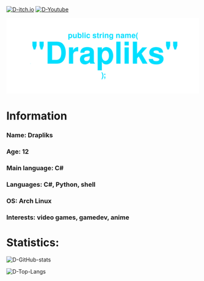 [![D-itch.io](https://img.shields.io/badge/Itch.io-ffffff?style=for-the-badge&logo=itch.io)](https://drapliks.itch.io/)
[![D-Youtube](https://img.shields.io/badge/Youtube-ff0000?style=for-the-badge&logo=youtube)](https://www.youtube.com/@DrapliksDev)


![](logo.png)

# Information
### Name: Drapliks
### Age: 12
### Main language: C#
### Languages: C#, Python, shell
### OS: Arch Linux
### Interests: video games, gamedev, anime

# Statistics:
![D-GitHub-stats](https://github-readme-stats.vercel.app/api?username=Drapliks&show_icons=true&theme=dark&hide_border=true)

![D-Top-Langs](https://github-readme-stats.vercel.app/api/top-langs/?username=Drapliks&layout=compact&theme=dark&hide_border=true)

